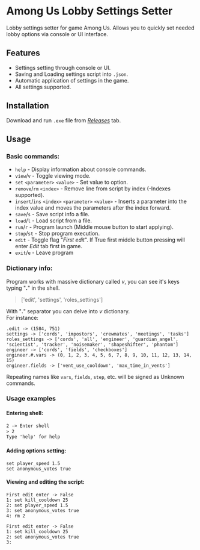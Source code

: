 # Among Us Lobby Settings Setter

Lobby settings setter for game Among Us.
Allows you to quickly set needed lobby options via console or UI interface.

## Features
- Settings setting through console or UI.
- Saving and Loading settings script into `.json`.
- Automatic application of settings in the game.
- All settings supported.

## Installation
Download and run `.exe` file from [*Releases*](https://github.com/Iaw4tch/among-us-settings-setter/releases) tab.

## Usage
### Basic commands:
- `help` - Display information about console commands.
- `view`/`v` - Toggle viewing mode.
- `set` `<parameter>` `<value>` - Set value to option.
- `remove`/`rm` `<index>` - Remove line from script by index (-Indexes supported).
- `insert`/`ins` `<index>` `<parameter>` `<value>` - Inserts a parameter into the index value and moves the parameters after the index forward.
- `save`/`s`  - Save script info a file.
- `load`/`l`  - Load script from a file.
- `run`/`r`   - Program launch (Middle mouse button to start applying).
- `stop`/`st`  - Stop program execution.
- `edit`    - Toggle flag "*First edit*". If True first middle button pressing will enter *Edit* tab first in game.
- `exit`/`e`     - Leave program

### Dictionary info:
Program works with massive dictionary called *v*, you can see it's keys typing "**.**" in the shell.

> ['edit', 'settings', 'roles_settings']

With "**.**" separator you can delve into *v* dictionary.\
For instance:
```
.edit -> (1584, 751)
settings -> ['cords', 'impostors', 'crewmates', 'meetings', 'tasks']
roles_settings -> ['cords', 'all', 'engineer', 'guardian_angel', 'scientist', 'tracker', 'noisemaker', 'shapeshifter', 'phantom']
engineer -> ['cords', 'fields', 'checkboxes']
engineer.#.vars -> (0, 1, 2, 3, 4, 5, 6, 7, 8, 9, 10, 11, 12, 13, 14, 15)
engineer.fields -> ['vent_use_cooldown', 'max_time_in_vents']
```

Repeating names like `vars`, `fields`, `step`, etc. will be signed as Unknown commands.

### Usage examples
#### Entering shell:
```1 -> Iaw4tch's settings
2 -> Enter shell
> 2
Type 'help' for help

```


#### Adding options setting:
```set kill_cooldown 25
set player_speed 1.5
set anonymous_votes true
```

#### Viewing and editing the script:
```view
First edit enter -> False
1: set kill_cooldown 25
2: set player_speed 1.5
3: set anonymous_votes true
4: rm 2
```
```
First edit enter -> False
1: set kill_cooldown 25
2: set anonymous_votes true
3: 
```
